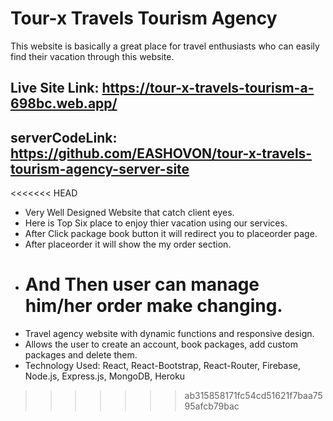 # Tour-x Travels Tourism Agency

This website is basically a great place for travel enthusiasts who can easily find their vacation through this website.

## Live Site Link: https://tour-x-travels-tourism-a-698bc.web.app/

## serverCodeLink: https://github.com/EASHOVON/tour-x-travels-tourism-agency-server-site

<<<<<<< HEAD

- Very Well Designed Website that catch client eyes.
- Here is Top Six place to enjoy thier vacation using our services.
- After Click package book button it will redirect you to placeorder page.
- After placeorder it will show the my order section.
- # And Then user can manage him/her order make changing.

* Travel agency website with dynamic functions and responsive design.
* Allows the user to create an account, book packages, add custom packages and delete them.
* Technology Used: React, React-Bootstrap, React-Router, Firebase, Node.js, Express.js, MongoDB, Heroku

> > > > > > > ab315858171fc54cd51621f7baa7595afcb79bac
